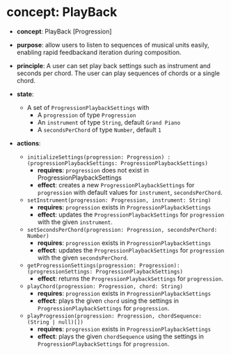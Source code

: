# concept: PlayBack
*   **concept**: PlayBack [Progression]
*   **purpose**: allow users to listen to sequences of musical units easily, enabling rapid feedbackand iteration during composition.
*   **principle**: A user can set play back settings such as instrument and seconds per chord. The user can play sequences of chords or a single chord.
*   **state**:
    *   A set of `ProgressionPlaybackSettings` with
        *   A `progression` of type `Progression`
        *   An `instrument` of type `String`, default `Grand Piano`
        *   A `secondsPerChord` of type `Number`, default `1`

*   **actions**:
    *   `initializeSettings(progression: Progression) : (progressionPlaybackSettings: ProgressionPlaybackSettings)`
        *   **requires**: `progression` does not exist in ProgressionPlaybackSettings
        *   **effect**: creates a new `ProgressionPlaybackSettings` for `progression` with default values for `instrument`, `secondsPerChord`.
    *   `setInstrument(progression: Progression, instrument: String)`
        *   **requires**: `progression` exists in `ProgressionPlaybackSettings`
        *   **effect**: updates the `ProgressionPlaybackSettings` for `progression` with the given `instrument`.
    *   `setSecondsPerChord(progression: Progression, secondsPerChord: Number)`
        *   **requires**: `progression` exists in `ProgressionPlaybackSettings`
        *   **effect**: updates the `ProgressionPlaybackSettings` for `progression` with the given `secondsPerChord`.
    *   `getProgressionSettings(progression: Progression): (progressionSettings: ProgressionPlaybackSettings)`
        *   **effect**: returns the `ProgressionPlaybackSettings` for `progression`.
    *   `playChord(progression: Progression, chord: String)`
        *   **requires**: `progression` exists in `ProgressionPlaybackSettings`
        *   **effect**: plays the given `chord` using the settings in `ProgressionPlaybackSettings` for `progression`.
    *   `playProgression(progression: Progression, chordSequence: (String | null)[])`
        *   **requires**: `progression` exists in `ProgressionPlaybackSettings`
        *   **effect**: plays the given `chordSequence` using the settings in `ProgressionPlaybackSettings` for `progression`.